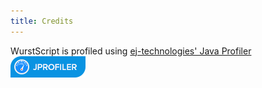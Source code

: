 ```yaml
---
title: Credits
---
```


WurstScript is profiled using [ej-technologies' Java Profiler](https://www.ej-technologies.com/products/jprofiler/overview.html) [![JProfiler](/assets/images/jprofiler_medium.png)](https://www.ej-technologies.com/products/jprofiler/overview.html)